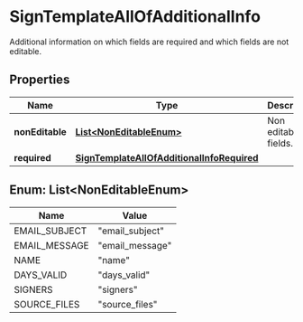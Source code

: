 

# SignTemplateAllOfAdditionalInfo

Additional information on which fields are required and which fields are not editable.

## Properties

| Name | Type | Description | Notes |
|------------ | ------------- | ------------- | -------------|
|**nonEditable** | [**List&lt;NonEditableEnum&gt;**](#List&lt;NonEditableEnum&gt;) | Non editable fields. |  [optional] |
|**required** | [**SignTemplateAllOfAdditionalInfoRequired**](SignTemplateAllOfAdditionalInfoRequired.md) |  |  [optional] |



## Enum: List&lt;NonEditableEnum&gt;

| Name | Value |
|---- | -----|
| EMAIL_SUBJECT | &quot;email_subject&quot; |
| EMAIL_MESSAGE | &quot;email_message&quot; |
| NAME | &quot;name&quot; |
| DAYS_VALID | &quot;days_valid&quot; |
| SIGNERS | &quot;signers&quot; |
| SOURCE_FILES | &quot;source_files&quot; |



